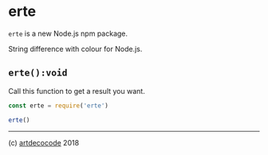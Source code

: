 # erte

`erte` is a new Node.js npm package.

String difference with colour for Node.js.

## `erte():void`

Call this function to get a result you want.

```js
const erte = require('erte')

erte()
```

---

(c) [artdecocode][1] 2018

[1]: https://artdeco.bz
